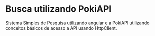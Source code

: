 <h1>Busca utilizando PokiAPI</h1>
Sistema Simples de Pesquisa utilizando angular e a PokiAPI
utilizando conceitos básicos de acesso a API usando HttpClient.